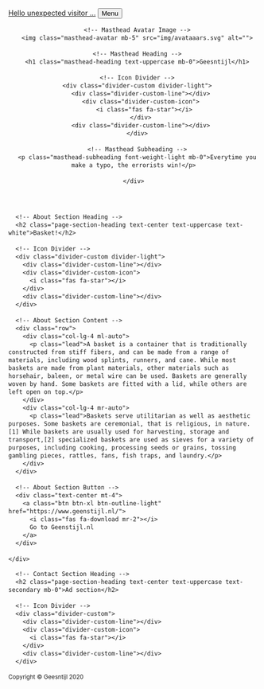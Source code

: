 <!DOCTYPE html>
<html lang="en">

<head>

  <meta charset="utf-8">
  <meta name="viewport" content="width=device-width, initial-scale=1, shrink-to-fit=no">
  <meta name="description" content="">
  <meta name="author" content="me">

  <title>Howdy!</title>

  <!-- Custom fonts for this theme -->
  <link href="vendor/fontawesome-free/css/all.min.css" rel="stylesheet" type="text/css">
  <link href="https://fonts.googleapis.com/css?family=Montserrat:400,700" rel="stylesheet" type="text/css">
  <link href="https://fonts.googleapis.com/css?family=Lato:400,700,400italic,700italic" rel="stylesheet" type="text/css">

  <!-- Theme CSS -->
  <link href="css/freelancer.min.css" rel="stylesheet">

</head>

<body id="page-top">

  <!-- Navigation -->
  <nav class="navbar navbar-expand-lg bg-secondary text-uppercase fixed-top" id="mainNav">
    <div class="container">
      <a class="navbar-brand js-scroll-trigger" href="#page-top">Hello unexpected visitor ...</a>
      <button class="navbar-toggler navbar-toggler-right text-uppercase font-weight-bold bg-primary text-white rounded" type="button" data-toggle="collapse" data-target="#navbarResponsive" aria-controls="navbarResponsive" aria-expanded="false" aria-label="Toggle navigation">
        Menu
        <i class="fas fa-bars"></i>
      </button>
    </div>
  </nav>

  <!-- Masthead -->
  <header class="masthead bg-primary text-white text-center">
    <div class="container d-flex align-items-center flex-column">

      <!-- Masthead Avatar Image -->
      <img class="masthead-avatar mb-5" src="img/avataaars.svg" alt="">

      <!-- Masthead Heading -->
      <h1 class="masthead-heading text-uppercase mb-0">Geesntijl</h1>

      <!-- Icon Divider -->
      <div class="divider-custom divider-light">
        <div class="divider-custom-line"></div>
        <div class="divider-custom-icon">
          <i class="fas fa-star"></i>
        </div>
        <div class="divider-custom-line"></div>
      </div>

      <!-- Masthead Subheading -->
      <p class="masthead-subheading font-weight-light mb-0">Everytime you make a typo, the errorists win!</p>

    </div>
  </header>

  <!-- Portfolio Section -->

  <!-- About Section -->
  <section class="page-section bg-primary text-white mb-0" id="about">
    <div class="container">

      <!-- About Section Heading -->
      <h2 class="page-section-heading text-center text-uppercase text-white">Basket!</h2>

      <!-- Icon Divider -->
      <div class="divider-custom divider-light">
        <div class="divider-custom-line"></div>
        <div class="divider-custom-icon">
          <i class="fas fa-star"></i>
        </div>
        <div class="divider-custom-line"></div>
      </div>

      <!-- About Section Content -->
      <div class="row">
        <div class="col-lg-4 ml-auto">
          <p class="lead">A basket is a container that is traditionally constructed from stiff fibers, and can be made from a range of materials, including wood splints, runners, and cane. While most baskets are made from plant materials, other materials such as horsehair, baleen, or metal wire can be used. Baskets are generally woven by hand. Some baskets are fitted with a lid, while others are left open on top.</p>
        </div>
        <div class="col-lg-4 mr-auto">
          <p class="lead">Baskets serve utilitarian as well as aesthetic purposes. Some baskets are ceremonial, that is religious, in nature.[1] While baskets are usually used for harvesting, storage and transport,[2] specialized baskets are used as sieves for a variety of purposes, including cooking, processing seeds or grains, tossing gambling pieces, rattles, fans, fish traps, and laundry.</p>
        </div>
      </div>

      <!-- About Section Button -->
      <div class="text-center mt-4">
        <a class="btn btn-xl btn-outline-light" href="https://www.geenstijl.nl/">
          <i class="fas fa-download mr-2"></i>
          Go to Geenstijl.nl
        </a>
      </div>

    </div>
  </section>

  <!-- Contact Section -->
  <section class="page-section" id="contact">
    <div class="container">

      <!-- Contact Section Heading -->
      <h2 class="page-section-heading text-center text-uppercase text-secondary mb-0">Ad section</h2>

      <!-- Icon Divider -->
      <div class="divider-custom">
        <div class="divider-custom-line"></div>
        <div class="divider-custom-icon">
          <i class="fas fa-star"></i>
        </div>
        <div class="divider-custom-line"></div>
      </div>

  <!-- Footer -->
  <footer class="footer text-center">
    <div class="container">
      <div class="row">
      </div>
    </div>
  </footer>

  <!-- Copyright Section -->
  <section class="copyright py-4 text-center text-white">
    <div class="container">
      <small>Copyright &copy; Geesntijl 2020</small>
    </div>
  </section>

  <!-- Scroll to Top Button (Only visible on small and extra-small screen sizes) -->
  <div class="scroll-to-top d-lg-none position-fixed ">
    <a class="js-scroll-trigger d-block text-center text-white rounded" href="#page-top">
      <i class="fa fa-chevron-up"></i>
    </a>
  </div>


  <!-- Bootstrap core JavaScript -->
  <script src="vendor/jquery/jquery.min.js"></script>
  <script src="vendor/bootstrap/js/bootstrap.bundle.min.js"></script>

  <!-- Plugin JavaScript -->
  <script src="vendor/jquery-easing/jquery.easing.min.js"></script>


  <!-- Custom scripts for this template -->
  <script src="js/freelancer.min.js"></script>
  <script data-ad-client="ca-pub-2093465077164081" async src="https://pagead2.googlesyndication.com/pagead/js/adsbygoogle.js"></script>

</body>

</html>
